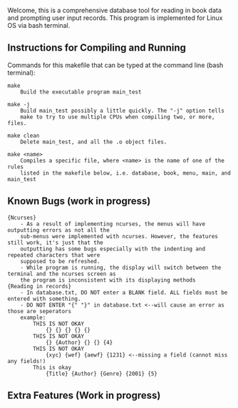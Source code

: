 Welcome, this is a comprehensive database tool for reading in book data and prompting user input records. This program is implemented for Linux OS via bash terminal. 

Instructions for Compiling and Running
--------------------------------------
Commands for this makefile that can be typed at the command line (bash terminal):

    make
        Build the executable program main_test

    make -j
        Build main_test possibly a little quickly. The "-j" option tells
        make to try to use multiple CPUs when compiling two, or more, files.

    make clean
        Delete main_test, and all the .o object files.

    make <name>
        Compiles a specific file, where <name> is the name of one of the rules
        listed in the makefile below, i.e. database, book, menu, main, and main_test

Known Bugs (work in progress)
----------
    {Ncurses}
        - As a result of implementing ncurses, the menus will have outputting errors as not all the 
        sub-menus were implemented with ncurses. However, the features still work, it's just that the 
        outputting has some bugs especially with the indenting and repeated characters that were 
        supposed to be refreshed. 
        - While program is running, the display will switch between the terminal and the ncurses screen as
        the program is inconsistent with its displaying methods 
    {Reading in records}
        - In database.txt, DO NOT enter a BLANK field. ALL fields must be entered with something.
        - DO NOT ENTER "{" "}" in database.txt <--will cause an error as those are seperators 
        example: 
            THIS IS NOT OKAY
                {} {} {} {} {} 
            THIS IS NOT OKAY
                {} {Author} {} {} {4}
            THIS IS NOT OKAY
                {xyc} {wef} {aewf} {1231} <--missing a field (cannot miss any fields!)
            This is okay 
                {Title} {Author} {Genre} {2001} {5}

Extra Features (Work in progress)
--------------

